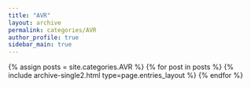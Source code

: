 ```yaml
---
title: "AVR"
layout: archive
permalink: categories/AVR
author_profile: true
sidebar_main: true
---
```



{% assign posts = site.categories.AVR %}
{% for post in posts %} {% include archive-single2.html type=page.entries_layout %} {% endfor %}